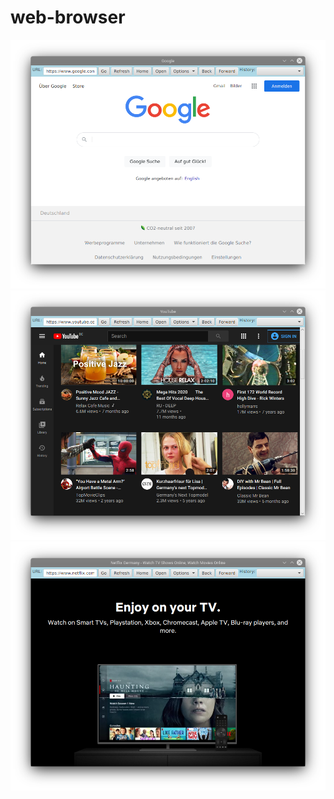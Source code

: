 # web-browser

![MarineGEO circle logo](https://github.com/realsarius/web-browser/blob/main/images/Screenshot_20210224_202844.png)
![MarineGEO circle logo](https://github.com/realsarius/web-browser/blob/main/images/Screenshot_20210224_202923.png)
![MarineGEO circle logo](https://github.com/realsarius/web-browser/blob/main/images/Screenshot_20210224_202944.png)
